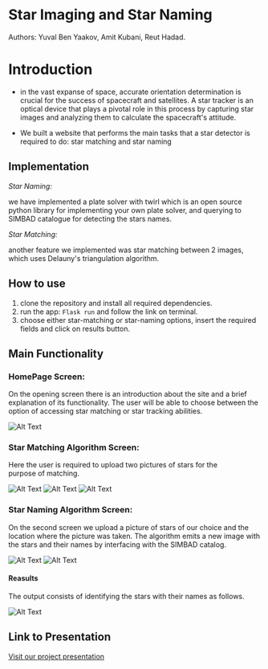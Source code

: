 # Star Imaging and Star Naming
Authors:
Yuval Ben Yaakov,
Amit Kubani,
Reut Hadad.

# Introduction

-  in the vast expanse of space, accurate orientation determination is crucial for the success of spacecraft and satellites. A star tracker is an optical device that plays a pivotal role in this process by capturing star images and analyzing them to calculate the spacecraft's attitude.

-   We built a website that performs the main tasks that a star detector is required to do: star matching and star naming

## Implementation
*Star Naming:* 

we have implemented a plate solver with twirl which is an open source python library for implementing your own plate solver, and querying to SIMBAD catalogue for detecting the stars names.

*Star Matching:* 

another feature we implemented was star matching between 2 images, which uses Delauny's triangulation algorithm.

## How to use

1.  clone the repository and install all required dependencies.
2.  run the app:
   ``` Flask run ``` and follow the link on terminal.
4.  choose either star-matching or star-naming options, insert the required fields and click on results button.

## Main Functionality
### HomePage Screen:

On the opening screen there is an introduction about the site and a brief explanation of its functionality. The user will be able to choose between the option of accessing star matching or star tracking abilities.

![Alt Text](Screenshots/HomePage.jpg)


### Star Matching Algorithm Screen:

Here the user is required to upload two pictures of stars for the purpose of matching.

![Alt Text](Screenshots/matchAlgo.jpg)
![Alt Text](Screenshots/BeforeMatchind.jpg)
![Alt Text](Screenshots/AfterMatching.jpg)

### Star Naming Algorithm Screen:

On the second screen we upload a picture of stars of our choice and the location where the picture was taken. The algorithm emits a new image with the stars and their names by interfacing with the SIMBAD catalog.

![Alt Text](Screenshots/NameAlgo.jpg)
![Alt Text](Screenshots/BeforeNaming.jpg)

#### Reasults
The output consists of identifying the stars with their names as follows.

![Alt Text](Screenshots/AfterNaming.jpg)

## Link to Presentation

[Visit our project presentation](https://www.canva.com/design/DAFnwGnkfFM/7wUt8zkoAonnkTcR5WQy7w/view?utm_content=DAFnwGnkfFM&utm_campaign=designshare&utm_medium=link&utm_source=publishsharelink)
